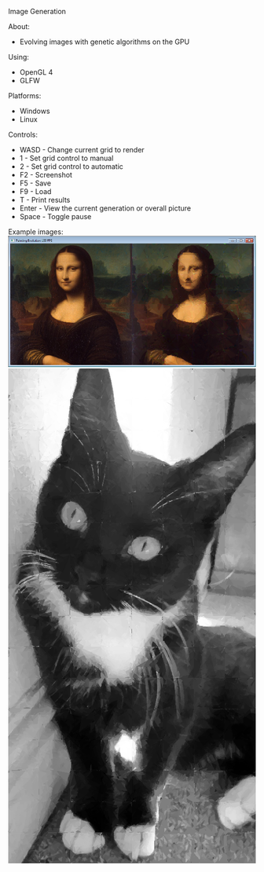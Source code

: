 Image Generation

About:
- Evolving images with genetic algorithms on the GPU

Using:
- OpenGL 4
- GLFW

Platforms:
- Windows
- Linux

Controls:
- WASD - Change current grid to render
- 1 - Set grid control to manual
- 2 - Set grid control to automatic
- F2 - Screenshot
- F5 - Save
- F9 - Load
- T - Print results
- Enter - View the current generation or overall picture
- Space - Toggle pause

Example images:
![Image Generator Example 1](/images/image_0001.png)
![Image Generator Example 2](/images/image_0002.png)
